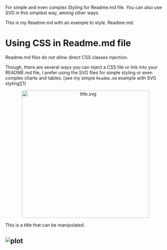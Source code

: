 For simple and even complex Styling for Readme.md file. You can also use SVG in this simplest way, among other ways.

This is my Readme.md with an example to style. Readme.md:

# Using CSS in Readme.md file

Readme.md files do not allow direct CSS classes injection.

Though, there are several ways you can inject a CSS file or link into your README.md file, I prefer using the SVG files for simple styling or even complex charts and tables. [see my simple `Readme.md` example with SVG styling][1]

<div align="center">
    <img src="example.svg" width="400" height="400" alt="title.svg">
</div>

This is a title that can be manipulated.

## ![plot](./subTitle.svg)
